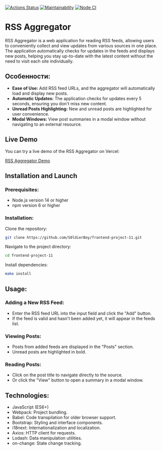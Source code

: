[![Actions Status](https://github.com/S0ldierBoy/frontend-project-11/workflows/hexlet-check/badge.svg)](https://github.com/S0ldierBoy/frontend-project-11/actions)
[![Maintainability](https://api.codeclimate.com/v1/badges/4fdce5c3056f7937166b/maintainability)](https://codeclimate.com/github/S0ldierBoy/frontend-project-11/maintainability)
[![Node CI](https://github.com/S0ldierBoy/frontend-project-11/actions/workflows/nodejs.yml/badge.svg)](https://github.com/S0ldierBoy/frontend-project-11/actions/workflows/nodejs.yml)

# RSS Aggregator

RSS Aggregator is a web application for reading RSS feeds, allowing users to conveniently collect and view updates from various sources in one place. The application automatically checks for updates in the feeds and displays new posts, helping you stay up-to-date with the latest content without the need to visit each site individually.

## Особенности:

- **Ease of Use:** Add RSS feed URLs, and the aggregator will automatically load and display new posts.
- **Automatic Updates:** The application checks for updates every 5 seconds, ensuring you don't miss new content.
- **Unread Posts Highlighting:** New and unread posts are highlighted for user convenience.
- **Modal Windows:** View post summaries in a modal window without navigating to an external resource.

## Live Demo

You can try a live demo of the RSS Aggregator on Vercel:

[RSS Aggregator Demo](https://frontend-project-11-one-omega.vercel.app/)

## Installation and Launch

### Prerequisites:

- Node.js version 14 or higher
- npm version 6 or higher

### Installation:

Clone the repository:

```bash
git clone https://github.com/S0ldierBoy/frontend-project-11.git

```

Navigate to the project directory:

```bash
cd frontend-project-11

```

Install dependencies:

```bash
make install

```

## Usage:

### Adding a New RSS Feed:

- Enter the RSS feed URL into the input field and click the "Add" button.
- If the feed is valid and hasn't been added yet, it will appear in the feeds list.

### Viewing Posts:

- Posts from added feeds are displayed in the "Posts" section.
- Unread posts are highlighted in bold.

### Reading Posts:

- Click on the post title to navigate directly to the source.
- Or click the "View" button to open a summary in a modal window.

## Technologies:

- JavaScript (ES6+)
- Webpack: Project bundling.
- Babel: Code transpilation for older browser support.
- Bootstrap: Styling and interface components.
- i18next: Internationalization and localization.
- Axios: HTTP client for requests.
- Lodash: Data manipulation utilities.
- on-change: State change tracking.
